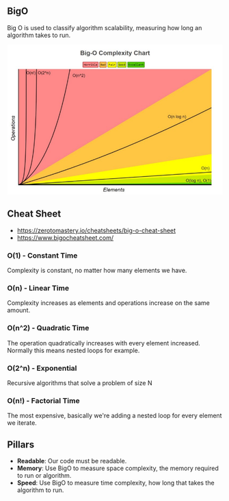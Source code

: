 ## BigO

Big O is used to classify algorithm scalability, measuring how long an algorithm takes to run.

![img.png](img.png)

## Cheat Sheet
- https://zerotomastery.io/cheatsheets/big-o-cheat-sheet
- https://www.bigocheatsheet.com/

### O(1) - Constant Time

Complexity is constant, no matter how many elements we have.

### O(n) - Linear Time

Complexity increases as elements and operations increase on the same amount.

### O(n^2) - Quadratic Time

The operation quadratically increases with every element increased. Normally this means nested loops for example.

### O(2^n) - Exponential

Recursive algorithms that solve a problem of size N

### O(n!) - Factorial Time

The most expensive, basically we're adding a nested loop for every element we iterate.

## Pillars

- **Readable**: Our code must be readable.
- **Memory**: Use BigO to measure space complexity, the memory required to run or algorithm.
- **Speed**: Use BigO to measure time complexity, how long that takes the algorithm to run.

